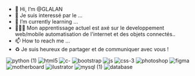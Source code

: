 - 👋 Hi, I’m @GLALAN
- 👀  Je suis interessé par le ...
- 🌱 I’m currently learning ... 
- 👨🏻‍💻 Mon apprentissage actuel est axé sur le developpement web/mobile 
  automatisation de l'internet et des objets connectés..
- 📫 How to reach me ...
- ♻️ Je suis heureux de partager et de communiquer avec vous !

![python (1)](https://github.com/GLALAN/GLALAN/assets/132501823/24c9a440-f0fa-4171-9419-a71f82239eef)
![html5](https://github.com/GLALAN/GLALAN/assets/132501823/1a02f17a-1765-49cb-997d-9b8a0d2c77c2) 
![c-](https://github.com/GLALAN/GLALAN/assets/132501823/732b5318-0478-426b-bee8-f2b4a6335003)
![bootstrap](https://github.com/GLALAN/GLALAN/assets/132501823/5ce2bd2b-246b-4fb5-8bdb-34083fd881df)
![js](https://github.com/GLALAN/GLALAN/assets/132501823/09132b23-8670-491a-b8d1-f703a14a6fb7)
![css-3](https://github.com/GLALAN/GLALAN/assets/132501823/fd91f3ef-a520-4a81-aa8e-e17865c6a712)
![photoshop](https://github.com/GLALAN/GLALAN/assets/132501823/42408488-3afc-4912-9632-62b3c39d93fe)
![figma](https://github.com/GLALAN/GLALAN/assets/132501823/46187f33-fbb4-4671-b711-81d55df26906)
![motherboard](https://github.com/GLALAN/GLALAN/assets/132501823/e11ee0e8-2d3e-46f5-b01b-d4e68bdff17d)
![ilustrator](https://github.com/GLALAN/GLALAN/assets/132501823/7a6f3d62-e919-43a1-a7d2-c00dfaac17ef)
![mysql (1)](https://github.com/GLALAN/GLALAN/assets/132501823/5aff8b6f-e3b1-4b37-aa68-42ef97fba5f9)
![database](https://github.com/GLALAN/GLALAN/assets/132501823/c7d0f2e4-c32e-4fea-a1eb-e641ffdef50f)




















<!---
GLALAN/GLALAN is a ✨ special ✨ repository because its `README.md` (this file) appears on your GitHub profile.
You can click the Preview link to take a look at your changes.
--->
